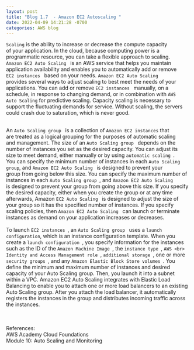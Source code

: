 ```yaml
---
layout: post
title: "Blog 1.7  - Amazon EC2 Autoscaling "
date: 2022-04-09 14:21:28 -0700
categories: AWS blog
---
```

`Scaling` is the ability to increase or decrease the compute capacity <br>
 of your application. In the cloud, because computing power is a <br>
 programmatic resource, you can take a flexible approach to scaling. <br>
`Amazon EC2 Auto Scaling ` is an AWS service that helps you maintain <br>
 application availability and enables you to automatically add or remove <br>
 `EC2 instances ` based on your needs. `Amazon EC2 Auto Scaling `  <br>
provides several ways to adjust scaling to best meet the needs of your <br> 
applications. You can add or remove `EC2 instances ` manually, on a <br>
schedule, in response to changing demand, or in combination with `AWS` <br>
`Auto Scaling` for predictive scaling. Capacity scaling is necessary to <br>
support the fluctuating demands for service. Without scaling, the servers <br>
could crash due to saturation, which is never good. <br><br>

An `Auto Scaling group ` is a collection of `Amazon EC2 instances` that <br>
are treated as a logical grouping for the purposes of automatic scaling <br>
and management. The size of an `Auto Scaling group ` depends on the <br>
number of instances you set as the desired capacity. You can adjust its <br>
size to meet demand, either manually or by using `automatic scaling `. <br>
You can specify the minimum number of instances in each `Auto Scaling` <br>
`group`, and `Amazon EC2 Auto Scaling ` is designed to prevent your <br>
group from going below this size. You can specify the maximum number of <br>
 instances in each `Auto Scaling group `, and `Amazon EC2 Auto Scaling ` <br>
is designed to prevent your group from going above this size. If you specify <br>
the desired capacity, either when you create the group or at any time <br>
afterwards, Amazon `EC2 Auto Scaling ` is designed to adjust the size of <br>
your group so it has the specified number of instances. If you specify <br>
scaling policies, then `Amazon EC2 Auto Scaling ` can launch or terminate <br>
 instances as demand on your application increases or decreases. <br> <br>
To launch `EC2 instances `, an `Auto Scaling group ` uses a `launch` <br>
`configuration`, which is an instance configuration template. When you <br>
create a `launch configuration `, you specify information for the instances <br>
such as the ID of the `Amazon Machine Image `, the `instance type `, `AWS <br>
Identity and Access Management role `, `additional storage `, one or more <br>
 `security groups `, and any `Amazon Elastic Block Store volumes `. You <br>
define the minimum and maximum number of instances and desired <br>
capacity of your Auto Scaling group. Then, you launch it into a subnet <br>
within a VPC. Amazon EC2 Auto Scaling integrates with Elastic Load <br>
Balancing to enable you to attach one or more load balancers to an existing <br>
Auto Scaling group. After you attach the load balancer, it automatically <br>
registers the instances in the group and distributes incoming traffic across <br>
the instances. 

<br><br>
References: <br>
AWS Academy Cloud Foundations <br>
Module 10: Auto Scaling and Monitoring <br>

